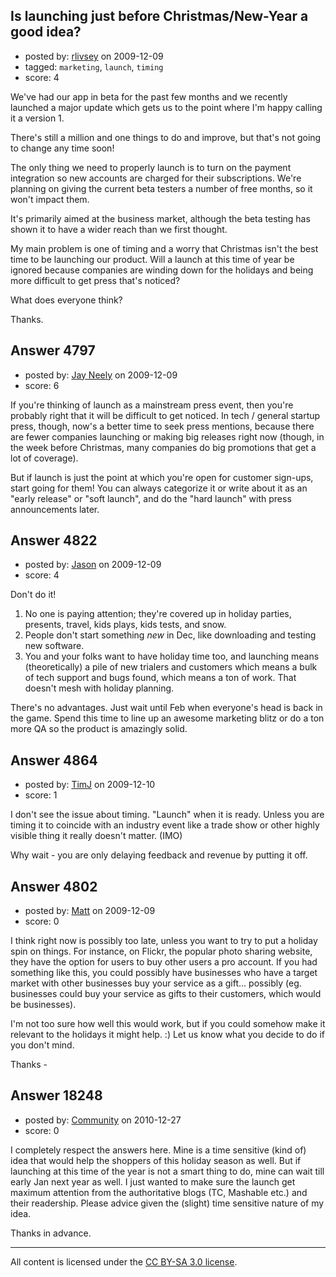 ## Is launching just before Christmas/New-Year a good idea?

- posted by: [rlivsey](https://stackexchange.com/users/-1/1845-rlivsey) on 2009-12-09
- tagged: `marketing`, `launch`, `timing`
- score: 4

We've had our app in beta for the past few months and we recently launched a major update which gets us to the point where I'm happy calling it a version 1.

There's still a million and one things to do and improve, but that's not going to change any time soon!

The only thing we need to properly launch is to turn on the payment integration so new accounts are charged for their subscriptions. We're planning on giving the current beta testers a number of free months, so it won't impact them.

It's primarily aimed at the business market, although the beta testing has shown it to have a wider reach than we first thought.

My main problem is one of timing and a worry that Christmas isn't the best time to be launching our product. Will a launch at this time of year be ignored because companies are winding down for the holidays and being more difficult to get press that's noticed?

What does everyone think?

Thanks.


## Answer 4797

- posted by: [Jay Neely](https://stackexchange.com/users/-1/1801-jay-neely) on 2009-12-09
- score: 6

If you're thinking of launch as a mainstream press event, then you're probably right that it will be difficult to get noticed. In tech / general startup press, though, now's a better time to seek press mentions, because there are fewer companies launching or making big releases right now (though, in the week before Christmas, many companies do big promotions that get a lot of coverage).

But if launch is just the point at which you're open for customer sign-ups, start going for them! You can always categorize it or write about it as an "early release" or "soft launch", and do the "hard launch" with press announcements later.


## Answer 4822

- posted by: [Jason](https://stackexchange.com/users/-1/2-jason) on 2009-12-09
- score: 4

Don't do it!

 1. No one is paying attention; they're covered up in holiday parties, presents, travel, kids plays, kids tests, and snow.
 1. People don't start something *new* in Dec, like downloading and testing new software.
 1. You and your folks want to have holiday time too, and launching means (theoretically) a pile of new trialers and customers which means a bulk of tech support and bugs found, which means a ton of work.  That doesn't mesh with holiday planning.

There's no advantages.  Just wait until Feb when everyone's head is back in the game.  Spend this time to line up an awesome marketing blitz or do a ton more QA so the product is amazingly solid.


## Answer 4864

- posted by: [TimJ](https://stackexchange.com/users/-1/1172-timj) on 2009-12-10
- score: 1

I don't see the issue about timing. "Launch" when it is ready.  Unless you are timing it to coincide with an industry event like a trade show or other highly visible thing it really doesn't matter.  (IMO)

Why wait - you are only delaying feedback and revenue by putting it off. 




## Answer 4802

- posted by: [Matt](https://stackexchange.com/users/-1/1653-matt) on 2009-12-09
- score: 0

I think right now is possibly too late, unless you want to try to put a holiday spin on things. For instance, on Flickr, the popular photo sharing website, they have the option for users to buy other users a pro account. If you had something like this, you could possibly have businesses who have a target market with other businesses buy your service as a gift... possibly (eg. businesses could buy your service as gifts to their customers, which would be businesses). 

I'm not too sure how well this would work, but if you could somehow make it relevant to the holidays it might help. :) Let us know what you decide to do if you don't mind. 

Thanks - 


## Answer 18248

- posted by: [Community](https://stackexchange.com/users/-1/-1-community) on 2010-12-27
- score: 0

I completely respect the answers here. Mine is a time sensitive (kind of) idea that would help the shoppers of this holiday season as well. But if launching at this time of the year is not a smart thing to do, mine can wait till early Jan next year as well. I just wanted to make sure the launch get maximum attention from the authoritative blogs (TC, Mashable etc.) and their readership. Please advice given the (slight) time sensitive nature of my idea.

Thanks in advance.



---

All content is licensed under the [CC BY-SA 3.0 license](https://creativecommons.org/licenses/by-sa/3.0/).
